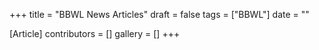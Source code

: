 +++
title = "BBWL News Articles"
draft = false
tags = ["BBWL"]
date = ""

[Article]
contributors = []
gallery = []
+++
